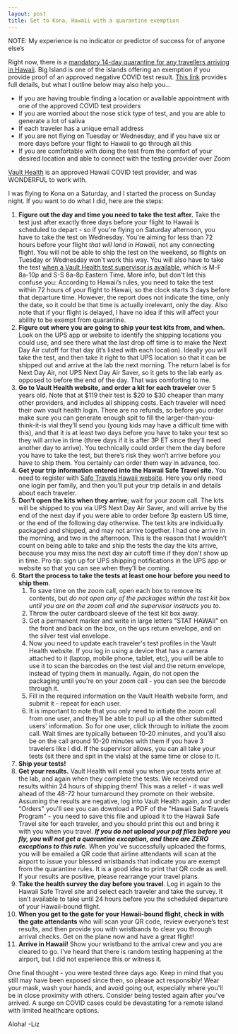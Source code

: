 ```yaml
---
layout: post
title: Get to Kona, Hawaii with a quarantine exemption
---
```


NOTE: My experience is no indicator or predictor of success for of anyone else’s

Right now, there is a [mandatory 14-day quarantine for any travellers arriving in Hawaii](https://www.gohawaii.com/travel-requirements). Big Island is one of the islands offering an exemption if you provide proof of an approved negative COVID test result. [This link](https://www.gohawaii.com/travel-requirements) provides full details, but what I outline below may also help you...
- If you are having trouble finding a location or available appointment with one of the approved COVID test providers
- If you are worried about the nose stick type of test, and you are able to generate a lot of saliva
- If each traveler has a unique email address
- If you are not flying on Tuesday or Wednesday, and if you have six or more days before your flight to Hawaii to go through all this
- If you are comfortable with doing the test from the comfort of your desired location and able to connect with the testing provider over Zoom

[Vault Health](https://learn.vaulthealth.com/state-of-hawaii/) is an approved Hawaii COVID test provider, and was WONDERFUL to work with.

I was flying to Kona on a Saturday, and I started the process on Sunday night. If you want to do what I did, here are the steps:

1. **Figure out the day and time you need to take the test after.** Take the test just after exactly three days before your flight to Hawaii is scheduled to depart - so if you're flying on Saturday afternoon, you have to take the test on Wednesday. You're aiming for less than 72 hours before your flight *that will land in Hawaii*, not any connecting flight. You will not be able to ship the test on the weekend, so flights on Tuesday or Wednesday won't work this way. You will also have to take the test [when a Vault Health test supervisor is available](https://www.vaulthealth.com/covid#faq), which is M-F 8a-10p and S-S 8a-8p Eastern Time. More info, but don't let this confuse you: According to Hawaii’s rules, you need to take the test within 72 hours of your flight to Hawaii, so the clock starts 3 days before that departure time. However, the report does not indicate the time, only the date, so it could be that time is actually irrelevant, only the day. Also note that if your flight is delayed, I have no idea if this will affect your ability to be exempt from quarantine.
1. **Figure out where you are going to ship your test kits from, and when.** Look on the UPS app or website to identify the shipping locations you could use, and see there what the last drop off time is to make the Next Day Air cutoff for that day (it’s listed with each location). Ideally you will take the test, and then take it right to that UPS location so that it can be shipped out and arrive at the lab the next morning. The return label is for Next Day Air, not UPS Next Day Air Saver, so it gets to the lab early as opposed to before the end of the day. That was comforting to me. 
1. **Go to Vault Health website, and order a kit for each traveler** over 5 years old. Note that at $119 their test is $20 to $30 cheaper than many other providers, and includes all shipping costs. Each traveler will need their own vault health login. There are no refunds, so before you order make sure you can generate enough spit to fill the larger-than-you-think-it-is vial they’ll send you (young kids may have a difficult time with this), and that it is at least two days before you have to take your test so they will arrive in time (three days if it is after 3P ET since they’ll need another day to arrive).  You technically could order them the day before you have to take the test, but there’s risk they won’t arrive before you have to ship them. You certainly can order them way in advance, too.
1. **Get your trip information entered into the Hawaii Safe Travel site.** You need to register with [Safe Travels Hawaii website](https://travel.hawaii.gov/#/). Here you only need one login per family, and then you’ll put your trip details in and details about each traveler.
1. **Don’t open the kits when they arrive**; wait for your zoom call. The kits will be shipped to you via UPS Next Day Air Saver, and will arrive by the end of the next day if you were able to order before 3p eastern US time, or the end of the following day otherwise. The test kits are individually packaged and shipped, and may not arrive together. I had one arrive in the morning, and two in the afternoon. This is the reason that I wouldn’t count on being able to take and ship the tests the day the kits arrive, because you may miss the next day air cutoff time if they don’t show up in time. Pro tip: sign up for UPS shipping notifications in the UPS app or website so that you can see when they’ll be coming.
1. **Start the process to take the tests at least one hour before you need to ship them**. 
    1. To save time on the zoom call, open each box to remove its contents, but *do not open any of the packages within the test kit box until you are on the zoom call and the supervisor instructs you to*. 
    1. Throw the outer cardboard sleeve of the test kit box away. 
    1. Get a permanent marker and write in large letters "STAT HAWAII" on the front and back on the box, on the ups return envelope, and on the silver test vial envelope. 
    1. Now you need to update each traveler's test profiles in the Vault Health website. If you log in using a device that has a camera attached to it (laptop, mobile phone, tablet, etc), you will be able to use it to scan the barcodes on the test vial and the return envelope, instead of typing them in manually. Again, do not open the packaging until you're on your zoom call - you can see the barcode through it. 
    1. Fill in the required information on the Vault Health website form, and submit it - repeat for each user. 
    1. It is important to note that you only need to initiate the zoom call from one user, and they'll be able to pull up all the other submitted users' information. So for one user, click through to initiate the zoom call. 
  Wait times are typically between 10-20 minutes, and you’ll also be on the call around 10-20 minutes with them if you have 3 travelers like I did. If the supervisor allows, you can all take your tests (sit there and spit in the vials) at the same time or close to it.
1. **Ship your tests!**
1. **Get your results.** Vault Health will email you when your tests arrive at the lab, and again when they complete the tests. We received our results within 24 hours of shipping them! This was a relief - it was well ahead of the 48-72 hour turnaround they promote on their website. Assuming the results are negative, log into Vault Health again, and under "Orders" you'll see you can download a PDF of the "Hawaii Safe Travels Program" - you need to save this file and upload it to the Hawaii Safe Travel site for each traveler, and you should print this out and bring it with you when you travel. ***If you do not upload your pdf files before you fly, you will not get a quarantine exception, and there are ZERO exceptions to this rule.*** When you've successfully uploaded the forms, you will be emailed a QR code that airline attendants will scan at the airport to issue your blessed wristbands that indicate you are exempt from the quarantine rules. It is a good idea to print that QR code as well. If your results are positive, please rearrange your travel plans.
1. **Take the health survey the day before you travel**. Log in again to the Hawaii Safe Travel site and select each traveler and take the survey. It isn’t available to take until 24 hours before you the scheduled departure of your Hawaii-bound flight.
1. **When you get to the gate for your Hawaii-bound flight, check in with the gate attendants** who will scan your QR code, review everyone’s test results, and then provide you with wristbands to clear you through arrival checks. Get on the plane now and have a great flight!
1. **Arrive in Hawaii!** Show your wristband to the arrival crew and you are cleared to go. I've heard that there is random testing happening at the airport, but I did not experience this or witness it.

One final thought - you were tested three days ago. Keep in mind that you still may have been exposed since then, so please act responsibly! Wear your mask, wash your hands, and avoid going out, especially where you'll be in close proximity with others. Consider being tested again after you've arrived. A surge on COVID cases could be devastating for a remote island with limited healthcare options. 
	
Aloha!  -Liz
